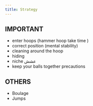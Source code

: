 ```yaml
---
title: Strategy
---
```



IMPORTANT 
---
+ enter hoops (hammer hoop take time )
+ correct position (mental stability)
+ cleaning around the hoop
+  hiding
+ niche عشش
+ keep your balls together precautions 

OTHERS 
---
+ Boulage
+ Jumps 
